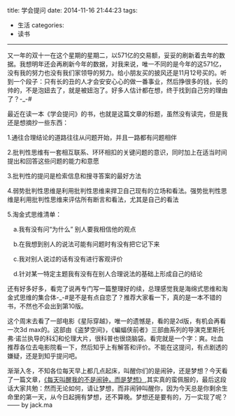 title: 学会提问
date: 2014-11-16 21:44:23
tags:
- 生活
categories: 
- 读书

---
又一年的双十一在这个星期的星期二，以571亿的交易额，妥妥的刷新着去年的数据。我想明年还会再刷新今年的数据，对我来说，唯一不同的是今年的这571亿，没有我的努力也没有我们家领导的努力。给小朋友买的披风还是11月12号买的。听到一个段子：只有长的丑的人才会安安心心的做一番事业，然后挣很多的钱，长的帅的，不是泡妞去了，就是被妞泡了。好多人估计都在想，终于找到自己穷的理由了？-_-#

最近在读一本《学会提问》的书，也就是这篇文章的标题，虽然没有读完，但是我还是想摘抄一些东西：

1.通往合理结论的道路往往从问题开始，并且一路都有问题相伴

2.批判性思维有一套相互联系、环环相扣的关键问题的意识，同时加上在适当时间提出和回答这些问题的能力和意愿

3.批判性的提问是检索信息和搜寻答案的最好方法

4.弱势批判性思维是利用批判性思维来捍卫自己现有的立场和看法。强势批判性思维是利用批判性思维来评估所有断言和看法，尤其是自己的看法

5.淘金式思维清单：

&emsp;a.我有没有问“为什么” 别人要我相信他的观点
  
&emsp;b.在我想到别人的说法可能有问题时有没有把它记下来
  
&emsp;c.我对别人说过的话有没有进行客观评价
  
&emsp;d.针对某一特定主题我有没有在别人合理说法的基础上形成自己的结论

还有好多好多，看完了说再专门写一篇整理好的续，总理感觉我是海绵式思维和淘金式思维的集合体-_-#是不是有点自恋了？推荐大家看一下，真的是一本不错的书，不然也不会出到第10版。

这个周末去看了一部电影《星际穿越》，唯一的遗憾是，看的是2d版，有机会再看一次3d max的。这部由《盗梦空间》，《蝙蝠侠前者》三部曲系列的导演克里斯托弗·诺兰执导的科幻和伦理大片，很科普也很烧脑袋。看完就是一个字：爽。吐血推荐各位去电影院看一下，然后知乎上有解答和评价。不能在这提问，有点剧透的嫌疑，还是到知乎提问吧。

渐渐入冬，不知各位每天早上都几点起床，叫醒你们的是闹钟，还是梦想？今天看了一篇文章，[《每天叫醒我的不是闹钟，而是梦想》](http://www.ituring.com.cn/article/128044),其实真的蛮佩服的，最后这段话大家共勉：然而无论如何，请让梦想，而非闹钟叫醒你，因为今天总是你剩余生命里的第一天，从今日起拥有梦想，还不算晚。梦想还是要有的，万一实现了呢？—— by jack.ma







